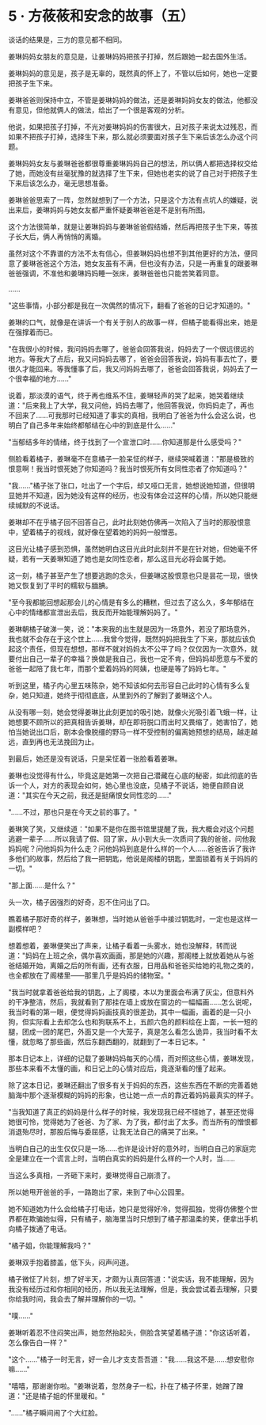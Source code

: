 <link rel="stylesheet" href="../../styles/text.css" />
<h1>5 · 方莜莜和安念的故事（五）</h1>

谈话的结果是，三方的意见都不相同。

姜琳妈妈女朋友的意见是，让姜琳妈妈把孩子打掉，然后跟她一起去国外生活。

姜琳妈妈的意见是，孩子是无辜的，既然真的怀上了，不管以后如何，她也一定要把孩子生下来。

姜琳爸爸则保持中立，不管是姜琳妈妈的做法，还是姜琳妈妈女友的做法，他都没有意见，但他就俩人的做法，给出了一个很是客观的分析。

他说，如果把孩子打掉，不光对姜琳妈妈的伤害很大，且对孩子来说太过残忍，而如果不把孩子打掉，选择生下来，那么就必须要面对孩子生下来后该怎么办这个问题。

姜琳妈妈女友与姜琳爸爸都很尊重姜琳妈妈自己的想法，所以俩人都把选择权交给了她，而她没有丝毫犹豫的就选择了生下来，但她也老实的说了自己对于把孩子生下来后该怎么办，毫无思想准备。

姜琳爸爸思索了一阵，忽然就想到了一个方法，只是这个方法有点坑人的嫌疑，说出来后，姜琳妈妈与她女友都严重怀疑姜琳爸爸是不是别有所图。

这个方法很简单，就是让姜琳妈妈与姜琳爸爸假结婚，然后再把孩子生下来，等孩子长大后，俩人再悄悄的离婚。

虽然对这个不靠谱的方法不太有信心，但姜琳妈妈也想不到其他更好的方法，便同意了姜琳爸爸这个方法，她女友虽有不满，但也没有办法，只是一再重复的跟姜琳爸爸强调，不准他和姜琳妈妈睡一张床，姜琳爸爸也只能苦笑着同意。

……

"这些事情，小部分都是我在一次偶然的情况下，翻看了爸爸的日记才知道的。"

姜琳的口气，就像是在讲诉一个有关于别人的故事一样，但橘子能看得出来，她是在强撑着而已。

"在我很小的时候，我问妈妈去哪了，爸爸会回答我说，妈妈去了一个很远很远的地方。等我大了点后，我又问妈妈去哪了，爸爸会回答我说，妈妈有事去忙了，要很久才能回来。等我懂事了后，我又问妈妈去哪了，爸爸会回答我说，妈妈去了一个很幸福的地方……"

说着，那淡漠的语气，终于再也维系不住，姜琳轻声的哭了起来，她哭着继续道："后来我上了大学，我又问他，妈妈去哪了，他回答我说，你妈妈走了，再也不回来了……可我那时已经知道了事实的真相，我明白了爸爸为什么会这么说，也明白了自己多年来始终都郁结在心中的到底是什么……"

"当郁结多年的情绪，终于找到了一个宣泄口时……你知道那是什么感受吗？"

侧脸看着橘子，姜琳毫不在意橘子一脸呆怔的样子，继续哭喊着道："那是极致的恨意啊！我当时恨死她了你知道吗？我当时恨死所有女同性恋者了你知道吗？"

"我……"橘子张了张口，吐出了一个字后，却又哑口无言，她想说她知道，但很明显她并不知道，因为她没有这样的经历，也没有体会过这样的心情，所以她只能继续缄默的不说话。

姜琳却不在乎橘子回不回答自己，此时此刻她仿佛再一次陷入了当时的那股恨意中，望着橘子的视线，就好像在望着她的妈妈一般憎恶。

这目光让橘子感到恐惧，虽然她明白这目光此时此刻并不是在针对她，但她毫不怀疑，若有一天姜琳知道了她也是女同性恋者，那么这目光必将会属于她。

这一刻，橘子甚至产生了想要逃跑的念头，但姜琳这股恨意也只是昙花一现，很快她又恢复到了平时的糯软与腼腆。

"至今我都能回想起那会儿的心情是有多么的糟糕，但过去了这么久，多年郁结在心中的情绪都宣泄出去后，我反而开始能理解妈妈了。"

姜琳朝橘子破涕一笑，说："本来我的出生就是因为一场意外，若没了那场意外，我也就不会存在于这个世上……我曾今觉得，既然妈妈把我生了下来，那就应该负起这个责任，但现在想想，那样不就对妈妈太不公平了吗？仅仅因为一次意外，就要付出自己一辈子的幸福？换做是我自己，我也一定不肯，但妈妈却愿意与不爱的爸爸一起陪了我七年，而那个爱着妈妈的阿姨，也硬是等了妈妈七年。"

听到这里，橘子内心里五味陈杂，她不知该如何去形容自己此时的心情有多么复杂，她只知道，她终于彻彻底底，从里到外的了解到了姜琳这个人。

从没有哪一刻，她会觉得姜琳比此刻更加的吸引她，就像火光吸引着飞蛾一样，让她想要不顾所以的把真相告诉姜琳，却在即将脱口而出时又畏缩了，她害怕了，她怕当她说出口后，剧本会像脱缰的野马一样不受控制的偏离她预想的结局，越走越远，直到再也无法挽回为止。

到最后，她还是没有说话，只是呆怔着一张脸看着姜琳。

姜琳也没觉得有什么，毕竟这是她第一次把自己潜藏在心底的秘密，如此彻底的告诉一个人，对方的表现会如何，她心里也没底，见橘子不说话，她便自顾自说道："其实在今天之前，我还是挺痛恨女同性恋的……"

"……不过，那也只是在今天之前的事了。"

姜琳笑了笑，又继续道："如果不是你在图书馆里提醒了我，我大概会对这个问题逃避一辈子……所以我请了假、回了家，从小到大头一次质问了我的爸爸，问他我妈妈呢？问他妈妈为什么走？问他妈妈到底是什么样的一个人……爸爸告诉了我许多他们的故事，然后给了我一把钥匙，他说是阁楼的钥匙，里面锁着有关于妈妈的一切。"

"那上面……是什么？"

头一次，橘子因强烈的好奇，忍不住问出了口。

瞧着橘子那好奇的样子，姜琳想，当时她从爸爸手中接过钥匙时，一定也是这样一副模样吧？

想着想着，姜琳便笑出了声来，让橘子看着一头雾水，她也没解释，转而说道："妈妈在上班之余，偶尔喜欢画画，那是她的兴趣，那阁楼上就放着她从与爸爸结婚开始，离婚之后的所有画，还有衣服，日用品和爸爸买给她的礼物之类的，也全都放在了阁楼里——那里几乎是妈妈的储物室。"

"我当时就拿着爸爸给我的钥匙，上了阁楼，本以为里面会布满了灰尘，但意料外的干净整洁，然后，我就看到了那挂在墙上或放在窗边的一幅幅画……怎么说呢，我当时看的第一眼，便觉得妈妈画技真的很差劲，其中一幅画，画着的是一只小狗，但实际看上去却怎么也和狗联系不上，五颜六色的颜料绘在上面，一长一短的腿，团成一团的尾巴，外面又是一个大笼子，真是怎么看怎么诡异，我当时看不太懂，就忽略了那些画，然后东翻西翻的，就翻到了一本日记本。"

那本日记本上，详细的记载了姜琳妈妈每天的心情，而对照这些心情，姜琳发现，那些本来看不太懂的画，和日记上的心情对应后，竟逐渐看的懂了起来。

除了这本日记，姜琳还翻出了很多有关于妈妈的东西，这些东西在不断的完善着她脑海中那个逐渐模糊的妈妈的形象，也让她一点一点的靠近着妈妈最真实的样子。

"当我知道了真正的妈妈是什么样子的时候，我发现我已经不怪她了，甚至还觉得她很可怜，觉得她为了爸爸、为了家、为了我，都付出了太多。而当所有的憎恨都消退殆尽时，那股后悔与委屈感，让我无法自己的痛哭了出来。"

当明白自己的出生仅仅只是一场……也许是设计好的意外时，当明白自己的家庭完全是建立在一个谎言上时，当明白真实的妈妈是什么样的一个人时，当……

当这么多真相，一齐砸下来时，姜琳觉得自己崩溃了。

所以她甩开爸爸的手，一路跑出了家，来到了中心公园里。

她不知道她为什么会给橘子打电话，她只是觉得好冷，觉得孤独，觉得仿佛整个世界都在欺骗她似得，只有橘子，脑海里当时只想到了橘子那温柔的笑，便拿出手机向橘子拨通了电话。

"橘子姐，你能理解我吗？"

姜琳双手抱着膝盖，低下头，闷声问道。

橘子微怔了片刻，想了好半天，才颇为认真回答道："说实话，我不能理解，因为我没有经历过和你相同的经历，所以我无法理解，但是，我会尝试着去理解，只要你给我时间，我会去了解并理解你的一切。"

"噗……"

姜琳听着忍不住闷笑出声，她忽然抬起头，侧脸含笑望着橘子道："你这话听着，怎么像告白一样？"

"这个……"橘子一时无言，好一会儿才支支吾吾道："我……我这不是……想安慰你嘛……"

"嘻嘻，那谢谢你啦。"姜琳说着，忽然身子一松，扑在了橘子怀里，她蹭了蹭道："还是橘子姐的怀里暖和。"

"……"橘子瞬间闹了个大红脸。

